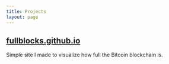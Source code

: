 ```yaml
---
title: Projects
layout: page
---
```


## [fullblocks.github.io](https://fullblocks.github.io)
Simple site I made to visualize how full the Bitcoin blockchain is.


